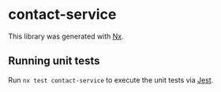 # contact-service

This library was generated with [Nx](https://nx.dev).

## Running unit tests

Run `nx test contact-service` to execute the unit tests via [Jest](https://jestjs.io).
